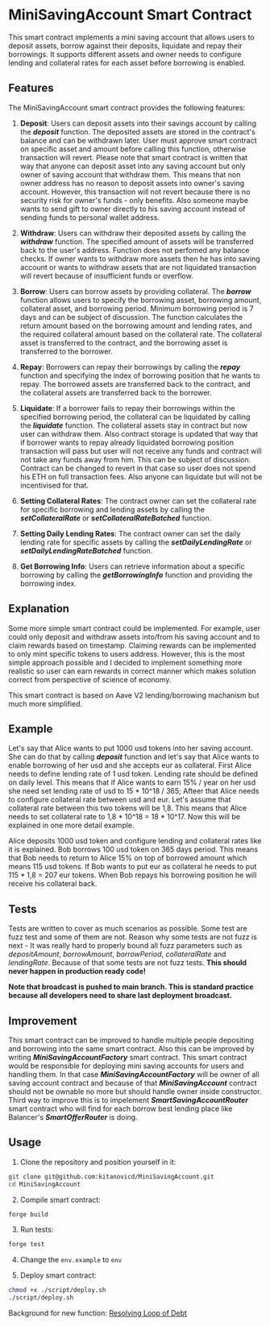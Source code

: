 # MiniSavingAccount Smart Contract
This smart contract implements a mini saving account that allows users to deposit assets, borrow against their deposits, liquidate and repay their borrowings. It supports different assets and owner needs to configure lending and collateral rates for each asset before borrowing is enabled.

## Features

The MiniSavingAccount smart contract provides the following features:

1. **Deposit**: Users can deposit assets into their savings account by calling the ***deposit*** function. The deposited assets are stored in the contract's balance and can be withdrawn later. User must approve smart contract on specific asset and amount before calling this function, otherwise transaction will revert. Please note that smart contract is written that way that anyone can deposit asset into any saving account but only owner of saving account that withdraw them. This means that non owner address has no reason to deposit assets into owner's saving account. However, this transaction will not revert because there is no security risk for owner's funds - only benefits. Also someone maybe wants to send gift to owner directly to his saving account instead of sending funds to personal wallet address.

2. **Withdraw**: Users can withdraw their deposited assets by calling the ***withdraw*** function. The specified amount of assets will be transferred back to the user's address. Function does not perfomed any balance checks. If owner wants to withdraw more assets then he has into saving account or wants to withdraw assets that are not liquidated transaction will revert because of insufficient funds or overflow.

3. **Borrow**: Users can borrow assets by providing collateral. The ***borrow*** function allows users to specify the borrowing asset, borrowing amount, collateral asset, and borrowing period. Minimum borrowing period is 7 days and can be subject of discussion. The function calculates the return amount based on the borrowing amount and lending rates, and the required collateral amount based on the collateral rate. The collateral asset is transferred to the contract, and the borrowing asset is transferred to the borrower. 

4. **Repay**: Borrowers can repay their borrowings by calling the ***repay*** function and specifying the index of borrowing position that he wants to repay. The borrowed assets are transferred back to the contract, and the collateral assets are transferred back to the borrower.

5. **Liquidate**: If a borrower fails to repay their borrowings within the specified borrowing period, the collateral can be liquidated by calling the ***liquidate*** function. The collateral assets stay in contract but now user can withdraw them. Also contract storage is updated that way that if borrower wants to repay already liquidated borrowing position transaction will pass but user will not receive any funds and contract will not take any funds away from him. This can be subject of discussion. Contract can be changed to revert in that case so user does not spend his ETH on full transaction fees. Also anyone can liquidate but will not be incentivised for that.

6. **Setting Collateral Rates**: The contract owner can set the collateral rate for specific borrowing and lending assets by calling the ***setCollateralRate***  or ***setCollateralRateBatched*** function.

7. **Setting Daily Lending Rates**: The contract owner can set the daily lending rate for specific assets by calling the ***setDailyLendingRate*** or ***setDailyLendingRateBatched*** function.

8. **Get Borrowing Info**: Users can retrieve information about a specific borrowing by calling the ***getBorrowingInfo*** function and providing the borrowing index.

## Explanation

Some more simple smart contract could be implemented. For example, user could only deposit and withdraw assets into/from his saving account and to claim rewards based on timestamp. Claiming rewards can be implemented to only mint specific tokens to users address. However, this is the most simple approach possible and I decided to implement something more realistic so user can earn rewards in correct manner which makes solution correct from perspective of science of economy.

This smart contract is based on Aave V2 lending/borrowing machanism but much more simplified. 

## Example

Let's say that Alice wants to put 1000 usd tokens into her saving account. She can do that by calling ***deposit*** function and let's say that Alice wants to enable borrowing of her usd and she accepts eur as collateral. First Alice needs to define lending rate of 1 usd token. Lending rate should be defined on daily level. This means that if Alice wants to earn 15% / year on her usd she need set lending rate of usd to 15 * 10^18 / 365; Afteer that Alice needs to configure collateral rate between usd and eur. Let's assume that collateral rate between this two tokens will be 1,8. This means that Alice needs to set collateral rate to 1,8 * 10^18 = 18 * 10^17. Now this will be explained in one more detail example.

Alice deposits 1000 usd token and configure lending and collateral rates like it is explained. Bob borrows 100 usd token on 365 days period. This means that Bob needs to return to Alice 15% on top of borrowed amount which means 115 usd tokens. If Bob wants to put eur as collateral he needs to put 115 * 1,8 = 207 eur tokens. When Bob repays his borrowing position he will receive his collateral back.

## Tests

Tests are written to cover as much scenarios as possible. Some test are fuzz test and some of them are not. Reason why some tests are not fuzz is next - It was really hard to properly bound all fuzz parameters such as *depositAmount*, *borrowAmount*, *borrowPeriod*, *collateralRate* and *lendingRate*. Because of that some tests are not fuzz tests. **This should never happen in production ready code!**

**Note that broadcast is pushed to main branch. This is standard practice because all developers need to share last deployment broadcast.**

## Improvement
This smart contract can be improved to handle multiple people depositing and borrowing into the same smart contract. Also this can be improved by writing ***MiniSavingAccountFactory*** smart contract. This smart contract would be responsible for deploying mini saving accounts for users and handling them. In that case ***MiniSavingAccountFactory*** will be owner of all saving account contract and because of that ***MiniSavingAccount*** contract should not be ownable no more but should handle owner inside constructor. Third way to improve this is to impelement ***SmartSavingAccountRouter*** smart contract who will find for each borrow best lending place like Balancer's ***SmartOfferRouter*** is doing.
## Usage

1. Clone the repository and position yourself in it:
```bash
git clone git@github.com:kitanovicd/MiniSavingAccount.git
cd MiniSavingAccount
```

2. Compile smart contract:
```bash
forge build
```

3. Run tests:
```bash
forge test
```

4. Change the `env.example` to `env`

5. Deploy smart contract:
```bash
chmod +x ./script/deploy.sh
./script/deploy.sh
```

Background for new function: [Resolving Loop of Debt](https://github/dumiv2/MiniSavingAccount/src/Splitwise/README.md)